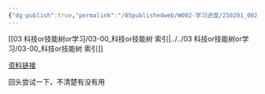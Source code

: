```yaml
---
{"dg-publish":true,"permalink":"/05publishedweb/W002-学习进度/250201_002使用 Obsidian 免费建个人博客/","noteIcon":"","created":"2025-02-21T21:51:50.695+08:00","updated":"2025-04-12T15:58:40.124+08:00"}
---
```



[[03 科技or技能树or学习/03-00_科技or技能树 索引\|../../03 科技or技能树or学习/03-00_科技or技能树 索引]]

[资料链接](https://sspai.com/post/85262)



回头尝试一下，不清楚有没有用

